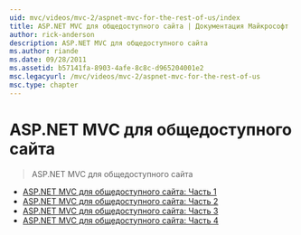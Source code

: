 ```yaml
---
uid: mvc/videos/mvc-2/aspnet-mvc-for-the-rest-of-us/index
title: ASP.NET MVC для общедоступного сайта | Документация Майкрософт
author: rick-anderson
description: ASP.NET MVC для общедоступного сайта
ms.author: riande
ms.date: 09/28/2011
ms.assetid: b57141fa-8903-4afe-8c8c-d965204001e2
msc.legacyurl: /mvc/videos/mvc-2/aspnet-mvc-for-the-rest-of-us
msc.type: chapter
---
```

<a name="aspnet-mvc-for-the-rest-of-us"></a>ASP.NET MVC для общедоступного сайта
====================
> ASP.NET MVC для общедоступного сайта


- [ASP.NET MVC для общедоступного сайта: Часть 1](aspnet-mvc-for-the-rest-of-us-part-1.md)
- [ASP.NET MVC для общедоступного сайта: Часть 2](aspnet-mvc-for-the-rest-of-us-part-2.md)
- [ASP.NET MVC для общедоступного сайта: Часть 3](aspnet-mvc-for-the-rest-of-us-part-3.md)
- [ASP.NET MVC для общедоступного сайта: Часть 4](aspnet-mvc-for-the-rest-of-us-part-4.md)
